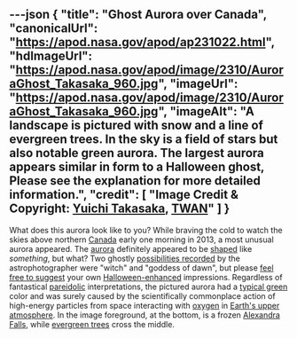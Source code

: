 ---json
{
  "title": "Ghost Aurora over Canada",
  "canonicalUrl": "https://apod.nasa.gov/apod/ap231022.html",
  "hdImageUrl": "https://apod.nasa.gov/apod/image/2310/AuroraGhost_Takasaka_960.jpg",
  "imageUrl": "https://apod.nasa.gov/apod/image/2310/AuroraGhost_Takasaka_960.jpg",
  "imageAlt": "A landscape is pictured with snow and a line of evergreen trees. In the sky is a field of stars but also notable green aurora. The largest aurora appears similar in form to a Halloween ghost, Please see the explanation for more detailed information.",
  "credit": [
    "Image Credit & Copyright: [Yuichi Takasaka](http://www.blue-moon.ca/contact.html), [TWAN](https://twanight.org/profile/yuichi-takasaka/)"
  ]
}
---

What does this aurora look like to you? While braving the cold to watch the skies above northern [Canada](https://en.wikipedia.org/wiki/Canada) early one morning in 2013, a most unusual aurora appeared. The [aurora](https://spaceplace.nasa.gov/aurora/en/) definitely appeared to be [shaped](https://apod.nasa.gov/apod/ap161023.html) like _something_, but what? Two ghostly [possibilities recorded](http://blue-moon.ca/2013feb.html) by the astrophotographer were "witch" and "goddess of dawn", but please [feel free to suggest](https://asterisk.apod.com/discuss_apod.php?date=231022) your own [Halloween-enhanced](https://s-media-cache-ak0.pinimg.com/originals/b4/aa/bc/b4aabcab1b37ac44839687b434e1d938.jpg) impressions. Regardless of fantastical [pareidolic](https://en.wikipedia.org/wiki/Pareidolia) interpretations, the pictured aurora had a [typical green](http://www.webexhibits.org/causesofcolor/4D.html) color and was surely caused by the scientifically commonplace action of high-energy particles from space interacting with [oxygen](http://periodic.lanl.gov/8.shtml) in [Earth's upper atmosphere](https://www.nasa.gov/image-article/earths-upper-atmosphere/). In the image foreground, at the bottom, is a frozen [Alexandra Falls](https://www.youtube.com/watch?v=DioO92W6iaQ), while [evergreen trees](https://en.wikipedia.org/wiki/Evergreen) cross the middle.
